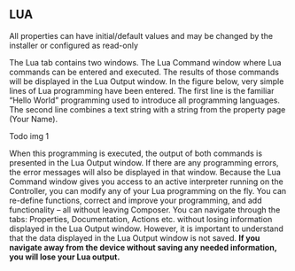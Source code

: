 ## LUA

All properties can have initial/default values and may be changed by the installer or configured as read-only

The Lua tab contains two windows.  The Lua Command window where Lua commands can be entered and executed.  The results of those commands will be displayed in the Lua Output window.
In the figure below, very simple lines of Lua programming have been entered. The first line is the familiar “Hello World” programming used to introduce all programming languages. The second line combines a text string with a string from the property page (Your Name).

Todo img 1

When this programming is executed, the output of both commands is presented in the Lua Output window.  If there are any programming errors, the error messages will also be displayed in that window.
Because the Lua Command window gives you access to an active interpreter running on the Controller, you can modify any of your Lua programming on the fly. You can re-define functions, correct and improve your programming, and add functionality – all without leaving Composer. 
You can navigate through the tabs: Properties, Documentation, Actions etc. without losing information displayed in the Lua Output window.
However,  it is important to understand that the data displayed in the Lua Output window is not saved. **If you navigate away from the device without saving any needed information, you will lose your Lua output.**

